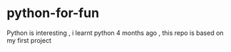 # python-for-fun
Python is interesting , i learnt python 4 months ago , this repo is based on my first project
